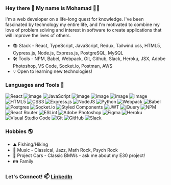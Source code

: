 ### Hey there 👋 My name is Mohamad 👨‍💻

I'm a web developer on a life-long quest for knowledge. I've been fascinated by technology my entire life, and I'm motivated to combine my love of problem solving and interest in software to create applications that will improve the lives of others.

* 📚 Stack - React, TypeScript, JavaScript, Redux, Tailwind.css, HTML5, Cypress.js, Node.js, Express.js, PostgreSQL, MySQL
* 🛠️ Tools - NPM, Babel, Webpack, Git, Github, Slack, Heroku, JSX, Adobe Photoshop, VS Code, Socket.io, Postman, AWS
* 💡 Open to learning new technologies!

### Languages and Tools :hammer:
![React](https://img.shields.io/badge/react-%2320232a.svg?style=for-the-badge&logo=react&logoColor=%2361DAFB) ![image](https://img.shields.io/badge/TypeScript-007ACC?style=for-the-badge&logo=typescript&logoColor=white) ![JavaScript](https://img.shields.io/badge/javascript-%23323330.svg?style=for-the-badge&logo=javascript&logoColor=%23F7DF1E) ![image](https://img.shields.io/badge/Redux-593D88?style=for-the-badge&logo=redux&logoColor=white) ![image](https://img.shields.io/badge/Amazon_AWS-FF9900?style=for-the-badge&logo=amazonaws&logoColor=white) ![image](https://img.shields.io/badge/Zod-000000?style=for-the-badge&logo=zod&logoColor=3068B7) ![image](https://img.shields.io/badge/MySQL-005C84?style=for-the-badge&logo=mysql&logoColor=white) ![HTML5](https://img.shields.io/badge/html5-%23E34F26.svg?style=for-the-badge&logo=html5&logoColor=white) ![CSS3](https://img.shields.io/badge/css3-%231572B6.svg?style=for-the-badge&logo=css3&logoColor=white) ![Express.js](https://img.shields.io/badge/express.js-%23404d59.svg?style=for-the-badge&logo=express&logoColor=%2361DAFB) ![NodeJS](https://img.shields.io/badge/node.js-6DA55F?style=for-the-badge&logo=node.js&logoColor=white) ![Python](https://img.shields.io/badge/python-3670A0?style=for-the-badge&logo=python&logoColor=ffdd54) ![Webpack](https://img.shields.io/badge/webpack-%238DD6F9.svg?style=for-the-badge&logo=webpack&logoColor=black) ![Babel](https://img.shields.io/badge/Babel-F9DC3e?style=for-the-badge&logo=babel&logoColor=black) ![Postgres](https://img.shields.io/badge/postgres-%23316192.svg?style=for-the-badge&logo=postgresql&logoColor=white) ![Socket.io](https://img.shields.io/badge/Socket.io-black?style=for-the-badge&logo=socket.io&badgeColor=010101) ![Styled Components](https://img.shields.io/badge/styled--components-DB7093?style=for-the-badge&logo=styled-components&logoColor=white) ![JWT](https://img.shields.io/badge/JWT-black?style=for-the-badge&logo=JSON%20web%20tokens) ![jQuery](https://img.shields.io/badge/jquery-%230769AD.svg?style=for-the-badge&logo=jquery&logoColor=white) ![NPM](https://img.shields.io/badge/NPM-%23000000.svg?style=for-the-badge&logo=npm&logoColor=white) ![React Router](https://img.shields.io/badge/React_Router-CA4245?style=for-the-badge&logo=react-router&logoColor=white) ![ESLint](https://img.shields.io/badge/ESLint-4B3263?style=for-the-badge&logo=eslint&logoColor=white) ![Adobe Photoshop](https://img.shields.io/badge/adobe%20photoshop-%2331A8FF.svg?style=for-the-badge&logo=adobe%20photoshop&logoColor=white) ![Figma](https://img.shields.io/badge/figma-%23F24E1E.svg?style=for-the-badge&logo=figma&logoColor=white) ![Heroku](https://img.shields.io/badge/heroku-%23430098.svg?style=for-the-badge&logo=heroku&logoColor=white) ![Visual Studio Code](https://img.shields.io/badge/Visual%20Studio%20Code-0078d7.svg?style=for-the-badge&logo=visual-studio-code&logoColor=white) ![Git](https://img.shields.io/badge/git-%23F05033.svg?style=for-the-badge&logo=git&logoColor=white) ![GitHub](https://img.shields.io/badge/github-%23121011.svg?style=for-the-badge&logo=github&logoColor=white) ![Slack](https://img.shields.io/badge/Slack-4A154B?style=for-the-badge&logo=slack&logoColor=white)

### Hobbies :earth_americas:

* ⛰️ Fishing/Hiking
* :musical_note: Music - Classical, Jazz, Math Rock, Psych Rock
* 🚗 Project Cars - Classic BMWs - ask me about my E30 project!
* :family: Family

### Let's Connect! 📫  [LinkedIn](https://www.linkedin.com/in/mohamad-alsyouf/)
